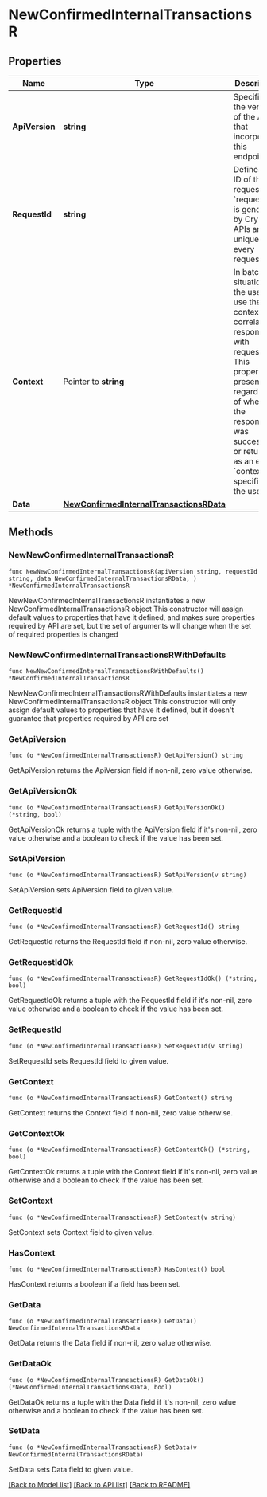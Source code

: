 # NewConfirmedInternalTransactionsR

## Properties

Name | Type | Description | Notes
------------ | ------------- | ------------- | -------------
**ApiVersion** | **string** | Specifies the version of the API that incorporates this endpoint. | 
**RequestId** | **string** | Defines the ID of the request. The &#x60;requestId&#x60; is generated by Crypto APIs and it&#39;s unique for every request. | 
**Context** | Pointer to **string** | In batch situations the user can use the context to correlate responses with requests. This property is present regardless of whether the response was successful or returned as an error. &#x60;context&#x60; is specified by the user. | [optional] 
**Data** | [**NewConfirmedInternalTransactionsRData**](NewConfirmedInternalTransactionsRData.md) |  | 

## Methods

### NewNewConfirmedInternalTransactionsR

`func NewNewConfirmedInternalTransactionsR(apiVersion string, requestId string, data NewConfirmedInternalTransactionsRData, ) *NewConfirmedInternalTransactionsR`

NewNewConfirmedInternalTransactionsR instantiates a new NewConfirmedInternalTransactionsR object
This constructor will assign default values to properties that have it defined,
and makes sure properties required by API are set, but the set of arguments
will change when the set of required properties is changed

### NewNewConfirmedInternalTransactionsRWithDefaults

`func NewNewConfirmedInternalTransactionsRWithDefaults() *NewConfirmedInternalTransactionsR`

NewNewConfirmedInternalTransactionsRWithDefaults instantiates a new NewConfirmedInternalTransactionsR object
This constructor will only assign default values to properties that have it defined,
but it doesn't guarantee that properties required by API are set

### GetApiVersion

`func (o *NewConfirmedInternalTransactionsR) GetApiVersion() string`

GetApiVersion returns the ApiVersion field if non-nil, zero value otherwise.

### GetApiVersionOk

`func (o *NewConfirmedInternalTransactionsR) GetApiVersionOk() (*string, bool)`

GetApiVersionOk returns a tuple with the ApiVersion field if it's non-nil, zero value otherwise
and a boolean to check if the value has been set.

### SetApiVersion

`func (o *NewConfirmedInternalTransactionsR) SetApiVersion(v string)`

SetApiVersion sets ApiVersion field to given value.


### GetRequestId

`func (o *NewConfirmedInternalTransactionsR) GetRequestId() string`

GetRequestId returns the RequestId field if non-nil, zero value otherwise.

### GetRequestIdOk

`func (o *NewConfirmedInternalTransactionsR) GetRequestIdOk() (*string, bool)`

GetRequestIdOk returns a tuple with the RequestId field if it's non-nil, zero value otherwise
and a boolean to check if the value has been set.

### SetRequestId

`func (o *NewConfirmedInternalTransactionsR) SetRequestId(v string)`

SetRequestId sets RequestId field to given value.


### GetContext

`func (o *NewConfirmedInternalTransactionsR) GetContext() string`

GetContext returns the Context field if non-nil, zero value otherwise.

### GetContextOk

`func (o *NewConfirmedInternalTransactionsR) GetContextOk() (*string, bool)`

GetContextOk returns a tuple with the Context field if it's non-nil, zero value otherwise
and a boolean to check if the value has been set.

### SetContext

`func (o *NewConfirmedInternalTransactionsR) SetContext(v string)`

SetContext sets Context field to given value.

### HasContext

`func (o *NewConfirmedInternalTransactionsR) HasContext() bool`

HasContext returns a boolean if a field has been set.

### GetData

`func (o *NewConfirmedInternalTransactionsR) GetData() NewConfirmedInternalTransactionsRData`

GetData returns the Data field if non-nil, zero value otherwise.

### GetDataOk

`func (o *NewConfirmedInternalTransactionsR) GetDataOk() (*NewConfirmedInternalTransactionsRData, bool)`

GetDataOk returns a tuple with the Data field if it's non-nil, zero value otherwise
and a boolean to check if the value has been set.

### SetData

`func (o *NewConfirmedInternalTransactionsR) SetData(v NewConfirmedInternalTransactionsRData)`

SetData sets Data field to given value.



[[Back to Model list]](../README.md#documentation-for-models) [[Back to API list]](../README.md#documentation-for-api-endpoints) [[Back to README]](../README.md)


